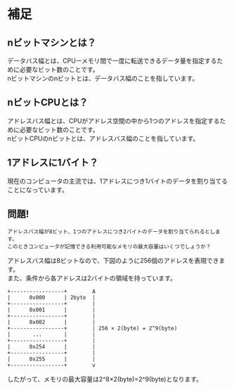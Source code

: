 # 補足
## nビットマシンとは？
データバス幅とは、CPUーメモリ間で一度に転送できるデータ量を指定するために必要なビット数のことです。  
nビットマシンのnビットとは、データバス幅のことを指しています。  

## nビットCPUとは？
アドレスバス幅とは、CPUがアドレス空間の中から1つのアドレスを指定するために必要なビット数のことです。  
nビットCPUのnビットとは、アドレスバス幅のことを指しています。  

## 1アドレスに1バイト？
現在のコンピュータの主流では、1アドレスにつき1バイトのデータを割り当てることになっています。

## 問題!
```
アドレスバス幅が8ビット、1つのアドレスにつき2バイトのデータを割り当てられるとします。
このときコンピュータが記憶できる利用可能なメモリの最大容量はいくつでしょうか？
```
アドレスバス幅は8ビットなので、下図のように256個のアドレスを表現できます。  
また、条件から各アドレスは2バイトの領域を持っています。
```
+-----------------+        A
|      0x000      | 2byte  |
+-----------------+        |
|      0x001      |        |
+-----------------+        |
|      0x002      |        |
+-----------------+        | 256 × 2(byte) = 2^9(byte)
|       ...       |        |
+-----------------+        |
|      0x254      |        |
+-----------------+        |
|      0x255      |        |
+-----------------+        v
```
したがって、メモリの最大容量は2^8×2(byte)=2^9(byte)となります。
